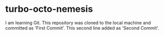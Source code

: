 turbo-octo-nemesis
==================

I am learning Git. This repository was cloned to the local machine and committed as 'First Commit'.
This second line added as 'Second Commit'.
